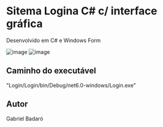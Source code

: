 # Sitema Logina C# c/ interface gráfica
Desenvolvido em C# e Windows Form

![image](/login.png "login")
![image](/login-2.png "logado")

## Caminho do executável
"Login/Login/bin/Debug/net6.0-windows/Login.exe"

## Autor
Gabriel Badaró
